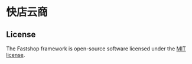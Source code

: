 快店云商
===
## License

The Fastshop framework is open-source software licensed under the [MIT license](https://opensource.org/licenses/MIT).